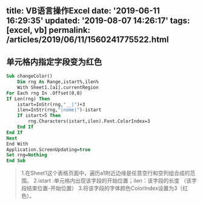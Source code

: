 title: VB语言操作Excel
date: '2019-06-11 16:29:35'
updated: '2019-08-07 14:26:17'
tags: [excel, vb]
permalink: /articles/2019/06/11/1560241775522.html
---
## 单元格内指定字段变为红色

```vb
Sub changeColor()
	Dim rng As Range,istart%,ilen%
	With Sheet1.[a1].currentRegion
For Each rng In .Offset(0,0)
If Len(rng) Then
	istart=InStr(rng,"__|")+3
	ilen=InStr(rng,"|nome|")-istart
	If istart>5 Then 
		rng.Characters(istart,ilen).Font.ColorIndex=3
	End If
End If
Next
End With
Application.ScreenUpdating=true
Set rng=Nothing
End Sub
```

>  1.在Sheet1这个表格页面中，遍历a1附近边缘是任意空行和空列组合成的范围。
>  2.istart :单元格内出现该字段的开始位置；ilen：该字段的长度 （该字段结束位置-开始位置）
>  3.将该字段的字体颜色ColorIndex设置为3（红色）。